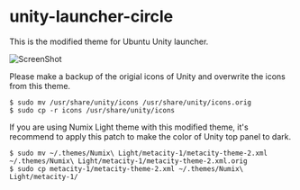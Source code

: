 unity-launcher-circle
=====================

This is the modified theme for Ubuntu Unity launcher.

![ScreenShot](https://raw.github.com/bitrevo/unity-launcher-circle/master/screenshot.png)

Please make a backup of the origial icons of Unity and overwrite the icons from this theme.

```
$ sudo mv /usr/share/unity/icons /usr/share/unity/icons.orig
$ sudo cp -r icons /usr/share/unity/icons
```


If you are using Numix Light theme with this modified theme, it's recommend to apply this patch to make the color of Unity top panel to dark.

```
$ sudo mv ~/.themes/Numix\ Light/metacity-1/metacity-theme-2.xml ~/.themes/Numix\ Light/metacity-1/metacity-theme-2.xml.orig
$ sudo cp metacity-1/metacity-theme-2.xml ~/.themes/Numix\ Light/metacity-1/
```
